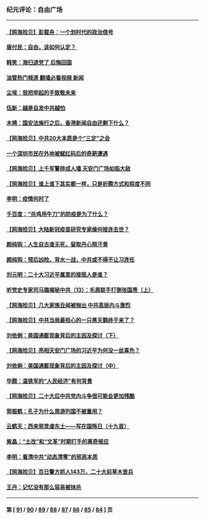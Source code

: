 ### 纪元评论：自由广场
---
#### [【网海拾贝】彭载舟：一个划时代的政治信号](../../pages/nsc993/n13847854.md?10190330) 
#### [唐付民：自由，该如何认定？ ](../../pages/nsc993/n13847800.md?10190330) 
#### [韩笑：海归退党了 后悔回国](../../pages/nsc993/n13846872.md?10190330) 
#### [油管热门频道 翻墙必看视频 新闻](ok?10190330)
#### [尘埃：我把举起的手致敬未来](../../pages/nsc993/n13846423.md?10190330) 
#### [伍新：越是自发中共越怕](../../pages/nsc993/n13846265.md?10190330) 
#### [木棈：国安法施行之后，香港新闻自由还剩下什么？](../../pages/nsc993/n13844393.md?10190330) 
#### [【网海拾贝】中共20大本质是个“三定”之会](../../pages/nsc993/n13843708.md?10190330) 
#### [一个深圳市民在外地被赋红码后的奇葩遭遇](../../pages/nsc993/n13843303.md?10190330) 
#### [【网海拾贝】上千军警排成人墙 天安门广场如临大敌](../../pages/nsc993/n13842741.md?10190330) 
#### [【网海拾贝】谁上谁下其实都一样，只是折腾方式和程度不同](../../pages/nsc993/n13841688.md?10190330) 
#### [李明：疫情何时了](../../pages/nsc993/n13841552.md?10190330) 
#### [千百度：“杀鸡用牛刀”的防疫是为了什么？](../../pages/nsc993/n13841280.md?10190330) 
#### [【网海拾贝】大陆新冠疫苗研究专家缘何接连去世？](../../pages/nsc993/n13840897.md?10190330) 
#### [颜纯钩：人生自古谁无死，留取丹心照汗青](../../pages/nsc993/n13840525.md?10190330) 
#### [颜纯钩：预后凶险，背水一战，中共或不得不让习连任](../../pages/nsc993/n13840503.md?10190330) 
#### [刘元明：二十大习近平属意的接班人是谁？](../../pages/nsc993/n13840433.md?10190330) 
#### [听党史专家司马璐揭秘中共（13）：毛周联手打倒张国焘（上）](../../pages/nsc993/n13839929.md?10190330) 
#### [【网海拾贝】几大家族丑闻被抛出 中共高层内斗激烈](../../pages/nsc993/n13839902.md?10190330) 
#### [【网海拾贝】中共当局最担心的一只黑天鹅终于来了？](../../pages/nsc993/n13838947.md?10190330) 
#### [刘依俐：美国通膨现象背后的主因及探讨（下）](../../pages/nsc993/n13839273.md?10190330) 
#### [【网海拾贝】亮相天安门广场的习近平为何没一丝喜色？](../../pages/nsc993/n13838591.md?10190330) 
#### [刘依俐：美国通膨现象背后的主因及探讨（中）](../../pages/nsc993/n13838520.md?10190330) 
#### [华颇：温铁军的“人民经济”有何背景](../../pages/nsc993/n13838276.md?10190330) 
#### [【网海拾贝】二十大后中共党内斗争很可能会更加残酷](../../pages/nsc993/n13837774.md?10190330) 
#### [郭振鹤：孔子为什么周游列国不被重用？](../../pages/nsc993/n13837726.md?10190330) 
#### [云鹤天：西来邪灵虐东土——写在国殇日（十九首）](../../pages/nsc993/n13837707.md?10190330) 
#### [紫晶：“土改”和“文革”时期打手的离奇报应](../../pages/nsc993/n13837632.md?10190330) 
#### [李明：看清中共“动态清零”的邪恶本质](../../pages/nsc993/n13837504.md?10190330) 
#### [【网海拾贝】百日警方抓人143万，二十大前草木皆兵](../../pages/nsc993/n13837138.md?10190330) 
#### [王丹：记忆没有那么容易被抹杀](../../pages/nsc993/n13837054.md?10190330) 

---
#### 第 [ [91](./91.md?10190330) / [90](./90.md?10190330) / [89](./89.md?10190330) / [88](./88.md?10190330) / [87](./87.md?10190330) / [86](./86.md?10190330) / [85](./85.md?10190330) / [84](./84.md?10190330) ] 页
